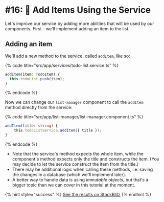 # \#16: 🎁 Add Items Using the Service

Let's improve our service by adding more abilities that will be used by our components. First - we'll implement adding an item to the list.

## Adding an item

We'll add a new method to the service, called `addItem`, like so:

{% code title="src/app/services/todo-list.service.ts" %}
```typescript
addItem(item: TodoItem) { 
  this.todoList.push(item);
}
```
{% endcode %}

Now we can change our `list-manager` component to call the `addItem` method directly from the service:

{% code title="src/app/list-manager/list-manager.component.ts" %}
```typescript
addItem(title: string) {
    this.todoListService.addItem({ title });
}
```
{% endcode %}

* Note that the service's method expects the whole item, while the component's method expects only the title and constructs the item. \(You may decide to let the service construct the item from the title.\)
* There may be additional logic when calling these methods, i.e. saving the changes in a database \(which we'll implement later\).
* A better way to handle data is using _immutable objects_, but that's a bigger topic than we can cover in this tutorial at the moment.

{% hint style="success" %}
[See the results on StackBlitz](https://stackblitz.com/github/ng-girls/todo-list-tutorial/tree/master/examples/16-add-items-using-the-service)
{% endhint %}

